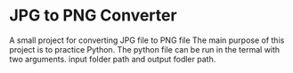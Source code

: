 # JPG to PNG Converter
A small project for converting JPG file to PNG file
The main purpose of this project is to practice Python.
The python file can be run in the termal with two arguments. input folder path and output fodler path.
